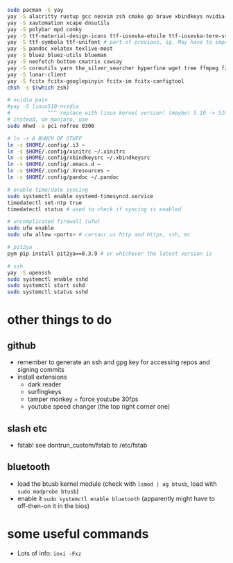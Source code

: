 ```sh
sudo pacman -S yay
yay -S alacritty rustup gcc neovim zsh cmake go brave xbindkeys nvidia-settings python-pip discord certbot syncthing activitywatch colorpicker okular ispell aspell mupdf 
yay -S xautomation xcape dnsutils 
yay -S polybar mpd conky
yay -S ttf-material-design-icons ttf-iosevka-etoile ttf-iosevka-term-ss12 ttf-iosevka-aile
yay -S ttf-symbola ttf-unifont # part of previous, ig. May have to import keys manually: https://unix.stackexchange.com/a/617320
yay -S pandoc xelatex texlive-most
yay -S bluez bluez-utils blueman
yay -S neofetch bottom cmatrix cowsay
yay -S coreutils yarn the_silver_searcher hyperfine wget tree ffmpeg fzf unzip xclip tig bat jq
yay -S lunar-client
yay -S fcitx fcitx-googlepinyin fcitx-im fcitx-configtool
chsh -s $(which zsh)

# nvidia pain
#yay -S linux510-nvidia
#            ^^^ replace with linux kernel version! (maybe) 5.10 -> 510 DOESNT WORK
# instead, on manjaro, use
sudo mhwd -a pci nofree 0300

# ln -s A BUNCH OF STUFF
ln -s $HOME/.config/.i3 ~
ln -s $HOME/.config/xinitrc ~/.xinitrc
ln -s $HOME/.config/xbindkeysrc ~/.xbindkeysrc
ln -s $HOME/.config/.emacs.d ~
ln -s $HOME/.config/.Xresources ~
ln -s $HOME/.config/pandoc ~/.pandoc

# enable time/date syncing
sudo systemctl enable systemd-timesyncd.service
timedatectl set-ntp true
timedatectl status # used to check if syncing is enabled

# uncomplicated firewall (ufw)
sudo ufw enable
sudo ufw allow <ports> # corsaur.us http and https, ssh, mc

# pit2ya
pym pip install pit2ya==0.3.9 # or whichever the latest version is

# ssh 
yay -S openssh
sudo systemctl enable sshd 
sudo systemctl start sshd
sudo systemctl status sshd
```

# other things to do
## github
- remember to generate an ssh and gpg key for accessing repos and signing commits
- install extensions
    - dark reader
    - surfingkeys
    - tamper monkey + force youtube 30fps
    - youtube speed changer (the top right corner one)

## slash etc
- fstab! see dontrun_custom/fstab to /etc/fstab

## bluetooth
- load the btusb kernel module (check with `lsmod | ag btusb`, load with `sudo modprobe btusb`)
- enable it `sudo systemctl enable bluetooth` (apparently might have to off-then-on it in the bios)

# some useful commands
- Lots of info: `inxi -Fxz`
